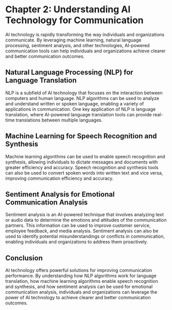 Chapter 2: Understanding AI Technology for Communication
========================================================

AI technology is rapidly transforming the way individuals and organizations communicate. By leveraging machine learning, natural language processing, sentiment analysis, and other technologies, AI-powered communication tools can help individuals and organizations achieve clearer and better communication outcomes.

Natural Language Processing (NLP) for Language Translation
----------------------------------------------------------

NLP is a subfield of AI technology that focuses on the interaction between computers and human language. NLP algorithms can be used to analyze and understand written or spoken language, enabling a variety of applications in communication. One key application of NLP is language translation, where AI-powered language translation tools can provide real-time translations between multiple languages.

Machine Learning for Speech Recognition and Synthesis
-----------------------------------------------------

Machine learning algorithms can be used to enable speech recognition and synthesis, allowing individuals to dictate messages and documents with greater efficiency and accuracy. Speech recognition and synthesis tools can also be used to convert spoken words into written text and vice versa, improving communication efficiency and accuracy.

Sentiment Analysis for Emotional Communication Analysis
-------------------------------------------------------

Sentiment analysis is an AI-powered technique that involves analyzing text or audio data to determine the emotions and attitudes of the communication partners. This information can be used to improve customer service, employee feedback, and media analysis. Sentiment analysis can also be used to identify potential misunderstandings or conflicts in communication, enabling individuals and organizations to address them proactively.

Conclusion
----------

AI technology offers powerful solutions for improving communication performance. By understanding how NLP algorithms work for language translation, how machine learning algorithms enable speech recognition and synthesis, and how sentiment analysis can be used for emotional communication analysis, individuals and organizations can leverage the power of AI technology to achieve clearer and better communication outcomes.
